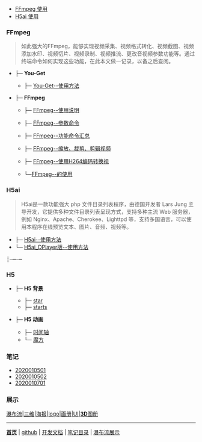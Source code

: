 
- [FFmpeg 使用](#ffmpeg的使用)
- [H5ai 使用](#h5ai)


### FFmpeg

> 如此强大的FFmpeg，能够实现视频采集、视频格式转化、视频截图、视频添加水印、视频切片、视频录制、视频推流、更改音视频参数功能等。通过终端命令如何实现这些功能，在此本文做一记录，以备之后查阅。

 - ├─ **You-Get**
   -  ├─ [You-Get--使用方法](文章/You-Get使用方法.markdown)



 - ├─ **FFmpeg**
   -  ├─ [FFmpeg--使用说明](文章/FFmpeg使用说明.markdown)

   -  ├─ [FFmpeg--参数命令](文章/FFmpeg参数命令.markdown)

   -  ├─ [FFmpeg--功能命令汇总](文章/FFmpeg功能命令汇总.markdown)

   -  ├─ [FFmpeg--缩放、裁剪、剪辑视频](文章/ffmpeg缩放、裁剪、剪辑视频.markdown)

   -  ├─ [FFmpeg--使用H264编码转换视](文章/FFmpeg使用H264编码转换视.markdown)

   -  └─[FFmpeg--的使用](文章/FFmpeg的使用.markdown)

### H5ai

> H5ai是一款功能强大 php 文件目录列表程序，由德国开发者 Lars Jung 主导开发，它提供多种文件目录列表呈现方式，支持多种主流 Web 服务器，例如 Nginx、Apache、Cherokee、Lighttpd 等，支持多国语言，可以使用本程序在线预览文本、图片、音频、视频等。


   -  ├─ [H5ai--使用方法](文章/H5ai.markdown)
   -  └─ [H5ai_DPlayer版--使用方法](文章/h5ai-DPlayer版.markdown)

┊┈┉┈┉

### H5

 - **├─** **H5 背景**
   -  ├─ [star](文章/代码/star.htm)                  
   -  ├─ [starts](文章/代码/starts.html)             

 - ├─ **H5 动画**

   -  ├─ [时间轴](https://www.html5tricks.com/demo/jquery-event-timeline/index.html)
   -  └─ [魔方](https://www.html5tricks.com/demo/html5-css3-3d-rubik-cube/index.html)


### 笔记

- [2020010501](文章/2020010501.markdown)
- [2020010502](文章/2020010502.markdown)
- [2020010701](文章/20200107.markdown)

### 展示

[瀑布流](瀑布流.md)|[三维](文章/平衡车-动动三维.markdown)|[海报](文章/产品海报[11p].markdown)|[logo](文章/金融logo[20P].markdown)|[画册](文章/植保无人机画册[24P].markdown)|[UI](文章/UI.markdown)|[**3D**图册](文章/3D旋转.markdown)


------
[**首页**](https://wk6111.github.io/6111/)  |  [github](https://github.com/wk6111)  |  [开发文档](https://guides.github.com/features/mastering-markdown/)  |  [笔记目录](笔记目录.markdown)  |  [瀑布流展示](瀑布流.md)
